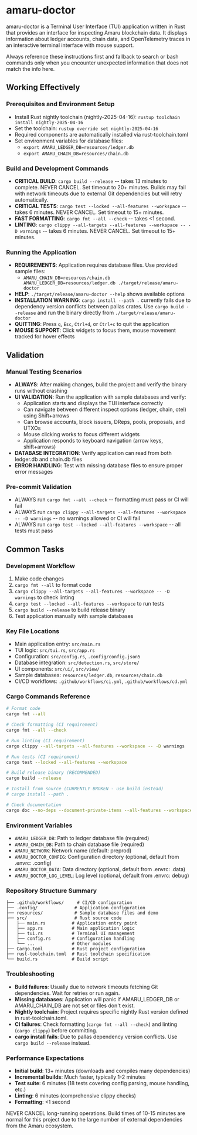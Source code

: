 # amaru-doctor

amaru-doctor is a Terminal User Interface (TUI) application written in Rust that provides an interface for inspecting Amaru blockchain data. It displays information about ledger accounts, chain data, and OpenTelemetry traces in an interactive terminal interface with mouse support.

Always reference these instructions first and fallback to search or bash commands only when you encounter unexpected information that does not match the info here.

## Working Effectively

### Prerequisites and Environment Setup
- Install Rust nightly toolchain (nightly-2025-04-16): `rustup toolchain install nightly-2025-04-16`
- Set the toolchain: `rustup override set nightly-2025-04-16` 
- Required components are automatically installed via rust-toolchain.toml
- Set environment variables for database files:
  - `export AMARU_LEDGER_DB=resources/ledger.db`
  - `export AMARU_CHAIN_DB=resources/chain.db`

### Build and Development Commands
- **CRITICAL BUILD**: `cargo build --release` -- takes 13 minutes to complete. NEVER CANCEL. Set timeout to 20+ minutes. Builds may fail with network timeouts due to external Git dependencies but will retry automatically.
- **CRITICAL TESTS**: `cargo test --locked --all-features --workspace` -- takes 6 minutes. NEVER CANCEL. Set timeout to 15+ minutes.
- **FAST FORMATTING**: `cargo fmt --all --check` -- takes <1 second.
- **LINTING**: `cargo clippy --all-targets --all-features --workspace -- -D warnings` -- takes 6 minutes. NEVER CANCEL. Set timeout to 15+ minutes.

### Running the Application
- **REQUIREMENTS**: Application requires database files. Use provided sample files:
  - `AMARU_CHAIN_DB=resources/chain.db AMARU_LEDGER_DB=resources/ledger.db ./target/release/amaru-doctor`
- **HELP**: `./target/release/amaru-doctor --help` shows available options
- **INSTALLATION WARNING**: `cargo install --path .` currently fails due to dependency version conflicts between pallas crates. Use `cargo build --release` and run the binary directly from `./target/release/amaru-doctor`
- **QUITTING**: Press `q`, `Esc`, `Ctrl+d`, or `Ctrl+c` to quit the application
- **MOUSE SUPPORT**: Click widgets to focus them, mouse movement tracked for hover effects

## Validation

### Manual Testing Scenarios
- **ALWAYS**: After making changes, build the project and verify the binary runs without crashing
- **UI VALIDATION**: Run the application with sample databases and verify:
  - Application starts and displays the TUI interface correctly
  - Can navigate between different inspect options (ledger, chain, otel) using Shift+arrows
  - Can browse accounts, block issuers, DReps, pools, proposals, and UTXOs
  - Mouse clicking works to focus different widgets
  - Application responds to keyboard navigation (arrow keys, shift+arrows)
- **DATABASE INTEGRATION**: Verify application can read from both ledger.db and chain.db files
- **ERROR HANDLING**: Test with missing database files to ensure proper error messages

### Pre-commit Validation
- ALWAYS run `cargo fmt --all --check` -- formatting must pass or CI will fail
- ALWAYS run `cargo clippy --all-targets --all-features --workspace -- -D warnings` -- no warnings allowed or CI will fail
- ALWAYS run `cargo test --locked --all-features --workspace` -- all tests must pass

## Common Tasks

### Development Workflow
1. Make code changes
2. `cargo fmt --all` to format code
3. `cargo clippy --all-targets --all-features --workspace -- -D warnings` to check linting
4. `cargo test --locked --all-features --workspace` to run tests
5. `cargo build --release` to build release binary
6. Test application manually with sample databases

### Key File Locations
- Main application entry: `src/main.rs`
- TUI logic: `src/tui.rs`, `src/app.rs` 
- Configuration: `src/config.rs`, `.config/config.json5`
- Database integration: `src/detection.rs`, `src/store/`
- UI components: `src/ui/`, `src/view/`
- Sample databases: `resources/ledger.db`, `resources/chain.db`
- CI/CD workflows: `.github/workflows/ci.yml`, `.github/workflows/cd.yml`

### Cargo Commands Reference
```bash
# Format code
cargo fmt --all

# Check formatting (CI requirement)
cargo fmt --all --check

# Run linting (CI requirement) 
cargo clippy --all-targets --all-features --workspace -- -D warnings

# Run tests (CI requirement)
cargo test --locked --all-features --workspace

# Build release binary (RECOMMENDED)
cargo build --release

# Install from source (CURRENTLY BROKEN - use build instead)
# cargo install --path .

# Check documentation
cargo doc --no-deps --document-private-items --all-features --workspace --examples
```

### Environment Variables
- `AMARU_LEDGER_DB`: Path to ledger database file (required)
- `AMARU_CHAIN_DB`: Path to chain database file (required)  
- `AMARU_NETWORK`: Network name (default: preprod)
- `AMARU_DOCTOR_CONFIG`: Configuration directory (optional, default from .envrc: .config)
- `AMARU_DOCTOR_DATA`: Data directory (optional, default from .envrc: .data)
- `AMARU_DOCTOR_LOG_LEVEL`: Log level (optional, default from .envrc: debug)

### Repository Structure Summary
```
├── .github/workflows/     # CI/CD configuration
├── .config/              # Application configuration
├── resources/            # Sample database files and demo
├── src/                  # Rust source code
│   ├── main.rs          # Application entry point
│   ├── app.rs           # Main application logic
│   ├── tui.rs           # Terminal UI management
│   ├── config.rs        # Configuration handling
│   └── ...              # Other modules
├── Cargo.toml           # Rust project configuration
├── rust-toolchain.toml  # Rust toolchain specification
└── build.rs             # Build script
```

### Troubleshooting
- **Build failures**: Usually due to network timeouts fetching Git dependencies. Wait for retries or run again.
- **Missing databases**: Application will panic if AMARU_LEDGER_DB or AMARU_CHAIN_DB are not set or files don't exist.
- **Nightly toolchain**: Project requires specific nightly Rust version defined in rust-toolchain.toml.
- **CI failures**: Check formatting (`cargo fmt --all --check`) and linting (`cargo clippy`) before committing.
- **cargo install fails**: Due to pallas dependency version conflicts. Use `cargo build --release` instead.

### Performance Expectations
- **Initial build**: 13+ minutes (downloads and compiles many dependencies)
- **Incremental builds**: Much faster, typically 1-2 minutes
- **Test suite**: 6 minutes (18 tests covering config parsing, mouse handling, etc.)
- **Linting**: 6 minutes (comprehensive clippy checks)
- **Formatting**: <1 second

NEVER CANCEL long-running operations. Build times of 10-15 minutes are normal for this project due to the large number of external dependencies from the Amaru ecosystem.